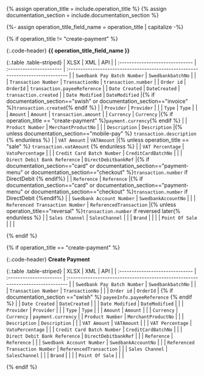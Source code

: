 {% assign operation_title = include.operation_title %}
{% assign documentation_section = include.documentation_section  %}

{%- assign operation_title_field_name = operation_title | capitalize -%}

{% if operation_title != "create-payment" %}

{:.code-header}
**{{ operation_title_field_name }}**

{:.table .table-striped}
| XLSX                            | XML                     | API                                                                             |
| :------------------------------ | :---------------------- | :------------------------------------------------------------------------------ |
| `Swedbank Pay Batch Number`     | `SwedbankbatchNo`       |                                                                                 |
| `Transaction Number`            | `TransactionNo`         | `transaction.number`                                                            |
| `Order id`                      | `OrderId`               | `transaction.payeeReference`                                                    |
| `Date Created`                  | `DateCreated`           | `transaction.created`                                                           |
| `Date Modified`                 | `DateModified`          |{% if documentation_section=="swish" or documentation_section=="invoice" %}`transaction.created`{% endif %}                                                                                                                                      |
| `Provider`                      | `Provider`              |                                                                                 |
| `Type`                          | `Type`                  |                                                                                 |
| `Amount`                        | `Amount`                | `transaction.amount`                                                            |
| `Currency`                      | `Currency`              |{% if operation_title == "create-payment" %}`payment.currency`{% endif %}        |
| `Product Number`                | `MerchantProductNo`     |                                                                                 |
| `Description`                   | `Description`           |{% unless documentation_section=="mobile-pay" %} `transaction.description` {% endunless %}                                                                                                                                            |
| `VAT Amount`                    | `VATAmount`             |{% unless operation_title == "sale" %} `transaction.vatAmount` {% endunless %}                                                                                                                                            |
| `VAT Percentage`                | `VatoPercentage`        |                                                                                 |
| `Credit Card Batch Number`      | `CreditCardBatchNo`     |                                                                                 |
| `Direct Debit Bank Reference`   | `DirectDebitbankRef`    |{% if documentation_section=="card" or documentation_section=="payment-menu" or documentation_section=="checkout" %}`transaction.number` if DirectDebit {% endif%}                                                            |
| `Reference`                     | `Reference`             |{% if documentation_section=="card" or documentation_section=="payment-menu" or documentation_section=="checkout" %}`transaction.number` if DirectDebit {%endif%}                                                             |
| `Swedbank Account Number`       | `SwedbankAccountNo`     |                                                                                 |
| `Referenced Transaction Number` | `ReferencedTransaction` |{% unless operation_title=="reversal" %}`transaction.number` if reversed later{% endunless %}                                                                                                                                            |
| `Sales Channel`                 | `SalesChannel`          |                                                                                 |
| `Brand`                         |                         |                                                                                 |
| `Point Of Sale`                 |                         |                                                                                 |

{% endif %}

{% if operation_title == "create-payment" %}

{:.code-header}
**Create Payment**

{:.table .table-striped}
| XLSX                            | XML                     | API                                                                             |
| :------------------------------ | :---------------------- | :------------------------------------------------------------------------------ |
| `Swedbank Pay Batch Number`     | `SwedbankbatchNo`       |                                                                                 |
| `Transaction Number`            | `TransactionNo`         |                                                                                 |
| `Order id`                      | `OrderId`               | {% if documentation_section =="swish" %} `payeeInfo.payeeReference` {% endif %} |
| `Date Created`                  | `DateCreated`           |                                                                                 |
| `Date Modified`                 | `DateModified`          |                                                                                 |
| `Provider`                      | `Provider`              |                                                                                 |
| `Type`                          | `Type`                  |                                                                                 |
| `Amount`                        | `Amount`                |                                                                                 |
| `Currency`                      | `Currency`              | `payment.currency`                                                              |
| `Product Number`                | `MerchantProductNo`     |                                                                                 |
| `Description`                   | `Description`           |                                                                                 |
| `VAT Amount`                    | `VATAmount`             |                                                                                 |
| `VAT Percentage`                | `VatoPercentage`        |                                                                                 |
| `Credit Card Batch Number`      | `CreditCardBatchNo`     |                                                                                 |
| `Direct Debit Bank Reference`   | `DirectDebitbankRef`    |                                                                                 |
| `Reference`                     | `Reference`             |                                                                                 |
| `Swedbank Account Number`       | `SwedbankAccountNo`     |                                                                                 |
| `Referenced Transaction Number` | `ReferencedTransaction` |                                                                                 |
| `Sales Channel`                 | `SalesChannel`          |                                                                                 |
| `Brand`                         |                         |                                                                                 |
| `Point Of Sale`                 |                         |                                                                                 |

{% endif %}
